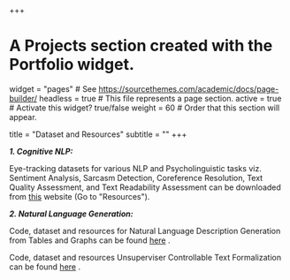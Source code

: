 +++
# A Projects section created with the Portfolio widget.
widget = "pages"  # See https://sourcethemes.com/academic/docs/page-builder/
headless = true  # This file represents a page section.
active = true  # Activate this widget? true/false
weight = 60  # Order that this section will appear.

title = "Dataset and Resources"
subtitle = ""
+++

***1. Cognitive NLP:***

Eye-tracking datasets for various NLP and Psycholinguistic tasks viz. Sentiment Analysis, Sarcasm Detection, Coreference Resolution, Text Quality Assessment, and Text Readability Assessment can be downloaded from [this](http://www.cfilt.iitb.ac.in/~cognitive-nlp) website (Go to "Resources"). 

***2. Natural Language Generation:***

Code, dataset and resources for Natural Language Description Generation from Tables and Graphs can be found [here](https://github.com/parajain/structscribe) . 
 
Code, dataset and resources Unsuperviser Controllable Text Formalization can be found [here](https://github.com/parajain/uctf) . 
